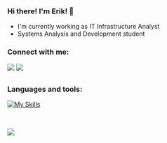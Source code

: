 ### Hi there! I'm Erik! 👋

- I'm currently working as IT Infrastructure Analyst
- Systems Analysis and Development student

### Connect with me:

<a href="https://www.linkedin.com/in/eriklps/" target="_blank"><img src="https://img.shields.io/badge/-LinkedIn-%230077B5?style=for-the-badge&logo=linkedin&logoColor=white" target="_blank"></a>
<a href="mailto:erikdslopes@gmail.com" target="_blank"><img src="https://img.shields.io/badge/Gmail-D14836?style=for-the-badge&logo=gmail&logoColor=white" target="_blank"></a>

<!-- 
<p align="left">
	<a href="https://www.linkedin.com/in/eriklps/" target="blank"><img align="center" src="https://raw.githubusercontent.com/rahuldkjain/github-profile-readme-generator/master/src/images/icons/Social/linked-in-alt.svg" height="30" width="40" /></a>
</p>
-->

##

<div>

### Languages and tools: 

[![My Skills](https://skillicons.dev/icons?i=html,css,javascript,ts,react,java,spring,mysql,postgres,mongodb)](https://skillicons.dev)

</div>

##

<br />

<img src="https://github-readme-stats.vercel.app/api/top-langs/?username=eriklps&theme=dark" />
